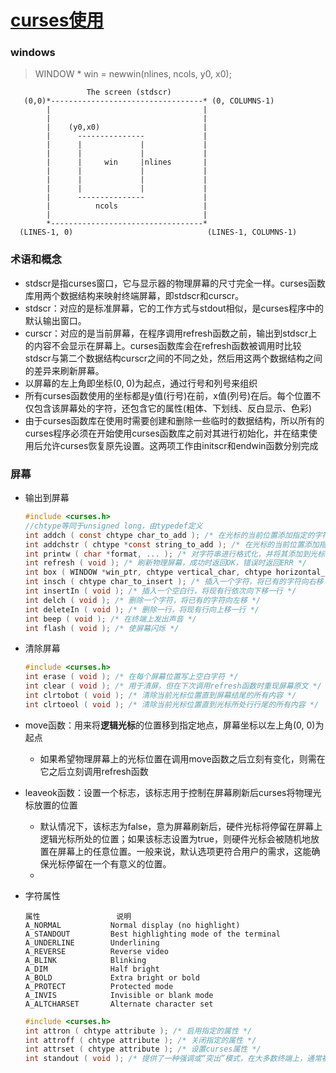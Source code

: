 # [curses使用](https://blog.csdn.net/fukangwei_lite/article/details/120211135)



### windows
        
>  WINDOW * win = newwin(nlines, ncols, y0, x0);
  
```
                 The screen (stdscr)
   (0,0)*----------------------------------* (0, COLUMNS-1)
        |                                  |
        |                                  |
        |    (y0,x0)                       |
        |      ---------------             |
        |      |             |             |
        |      |             |             |
        |      |     win     |nlines       |
        |      |             |             |
        |      |             |             |
        |      |             |             |
        |      ---------------             |
        |          ncols                   |
        |                                  |
        *----------------------------------*
  (LINES-1, 0)                              (LINES-1, COLUMNS-1) 
```



### 术语和概念
+ stdscr是指curses窗口，它与显示器的物理屏幕的尺寸完全一样。curses函数库用两个数据结构来映射终端屏幕，即stdscr和curscr。
+ stdscr：对应的是标准屏幕，它的工作方式与stdout相似，是curses程序中的默认输出窗口。
+ curscr：对应的是当前屏幕，在程序调用refresh函数之前，输出到stdscr上的内容不会显示在屏幕上。curses函数库会在refresh函数被调用时比较stdscr与第二个数据结构curscr之间的不同之处，然后用这两个数据结构之间的差异来刷新屏幕。
+ 以屏幕的左上角即坐标(0, 0)为起点，通过行号和列号来组织
+ 所有curses函数使用的坐标都是y值(行号)在前，x值(列号)在后。每个位置不仅包含该屏幕处的字符，还包含它的属性(粗体、下划线、反白显示、色彩)
+ 由于curses函数库在使用时需要创建和删除一些临时的数据结构，所以所有的curses程序必须在开始使用curses函数库之前对其进行初始化，并在结束使用后允许curses恢复原先设置。这两项工作由initscr和endwin函数分别完成



### 屏幕
+ 输出到屏幕
  ```c
  #include <curses.h>
  //chtype等同于unsigned long，由typedef定义
  int addch ( const chtype char_to_add ); /* 在光标的当前位置添加指定的字符 */
  int addchstr ( chtype *const string_to_add ); /* 在光标的当前位置添加指定的字符串 */
  int printw ( char *format, ... ); /* 对字符串进行格式化，并将其添加到光标的当前位置 */
  int refresh ( void ); /* 刷新物理屏幕，成功时返回OK，错误时返回ERR */
  int box ( WINDOW *win_ptr, chtype vertical_char, chtype horizontal_char ); /* 用来围绕一个窗口绘制方框 */
  int insch ( chtype char_to_insert ); /* 插入一个字符，将已有的字符向右移 */
  int insertIn ( void ); /* 插入一个空白行，将现有行依次向下移一行 */
  int delch ( void ); /* 删除一个字符，将已有的字符向左移 */
  int deleteIn ( void ); /* 删除一行，将现有行向上移一行 */
  int beep ( void ); /* 在终端上发出声音 */
  int flash ( void ); /* 使屏幕闪烁 */
  ```
+ 清除屏幕
  ```c
  #include <curses.h>
  int erase ( void ); /* 在每个屏幕位置写上空白字符 */
  int clear ( void ); /* 用于清屏，但在下次调用refresh函数时重现屏幕原文 */
  int clrtobot ( void ); /* 清除当前光标位置直到屏幕结尾的所有内容 */
  int clrtoeol ( void ); /* 清除当前光标位置直到光标所处行行尾的所有内容 */
  ```
+ move函数：用来将**逻辑光标**的位置移到指定地点，屏幕坐标以左上角(0, 0)为起点
  + 如果希望物理屏幕上的光标位置在调用move函数之后立刻有变化，则需在它之后立刻调用refresh函数
+ leaveok函数：设置一个标志，该标志用于控制在屏幕刷新后curses将物理光标放置的位置
  + 默认情况下，该标志为false，意为屏幕刷新后，硬件光标将停留在屏幕上逻辑光标所处的位置；如果该标志设置为true，则硬件光标会被随机地放置在屏幕上的任意位置。一般来说，默认选项更符合用户的需求，这能确保光标停留在一个有意义的位置。
  + 

+ 字符属性
  ```
  属性	             说明
  A_NORMAL	         Normal display (no highlight)
  A_STANDOUT	     Best highlighting mode of the terminal
  A_UNDERLINE	     Underlining
  A_REVERSE	         Reverse video
  A_BLINK	         Blinking
  A_DIM	             Half bright
  A_BOLD	         Extra bright or bold
  A_PROTECT	         Protected mode
  A_INVIS	         Invisible or blank mode
  A_ALTCHARSET	     Alternate character set
  ````
  ```c
  #include <curses.h>
  int attron ( chtype attribute ); /* 启用指定的属性 */
  int attroff ( chtype attribute ); /* 关闭指定的属性 */
  int attrset ( chtype attribute ); /* 设置curses属性 */
  int standout ( void ); /* 提供了一种强调或“突出”模式，在大多数终端上，通常被映射为反白显示 */
  ```




